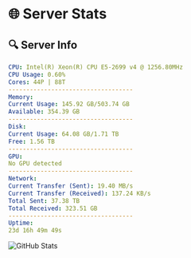 # 🌐 Server Stats
## 🔍 Server Info
```yaml
CPU: Intel(R) Xeon(R) CPU E5-2699 v4 @ 1256.80MHz
CPU Usage: 0.60%
Cores: 44P | 88T
-----------------------------------
Memory:
Current Usage: 145.92 GB/503.74 GB
Available: 354.39 GB
-----------------------------------
Disk:
Current Usage: 64.08 GB/1.71 TB
Free: 1.56 TB
-----------------------------------
GPU:
No GPU detected
-----------------------------------
Network:
Current Transfer (Sent): 19.40 MB/s
Current Transfer (Received): 137.24 KB/s
Total Sent: 37.38 TB
Total Received: 323.51 GB
-----------------------------------
Uptime:
23d 16h 49m 49s
```
![GitHub Stats](https://img.shields.io/badge/Updated-2025-03-31_14:12:38-blue)